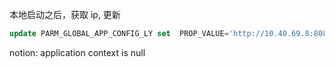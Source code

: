 本地启动之后，获取 ip,  更新
```sql
update PARM_GLOBAL_APP_CONFIG_LY set  PROP_VALUE='http://10.40.69.8:8081/mailx' where PROP_KEY='mail.service.url';
```

notion: application context is null 